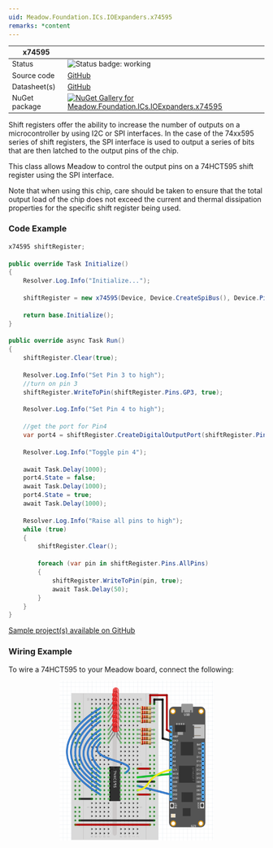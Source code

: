 ```yaml
---
uid: Meadow.Foundation.ICs.IOExpanders.x74595
remarks: *content
---
```


| x74595 | |
|--------|--------|
| Status | <img src="https://img.shields.io/badge/Working-brightgreen" style="width: auto; height: -webkit-fill-available;" alt="Status badge: working" /> |
| Source code | [GitHub](https://github.com/WildernessLabs/Meadow.Foundation/tree/main/Source/Meadow.Foundation.Peripherals/ICs.IOExpanders.x74595) |
| Datasheet(s) | [GitHub](https://github.com/WildernessLabs/Meadow.Foundation/tree/main/Source/Meadow.Foundation.Peripherals/ICs.IOExpanders.x74595/Datasheet) |
| NuGet package | <a href="https://www.nuget.org/packages/Meadow.Foundation.ICs.IOExpanders.x74595/" target="_blank"><img src="https://img.shields.io/nuget/v/Meadow.Foundation.ICs.IOExpanders.x74595.svg?label=Meadow.Foundation.ICs.IOExpanders.x74595" alt="NuGet Gallery for Meadow.Foundation.ICs.IOExpanders.x74595" /></a> |

Shift registers offer the ability to increase the number of outputs on a microcontroller by using I2C or SPI interfaces. In the case of the 74xx595 series of shift registers, the SPI interface is used to output a series of bits that are then latched to the output pins of the chip.

This class allows Meadow to control the output pins on a 74HCT595 shift register using the SPI interface.

Note that when using this chip, care should be taken to ensure that the total output load of the chip does not exceed the current and thermal dissipation properties for the specific shift register being used.

### Code Example

```csharp
x74595 shiftRegister;

public override Task Initialize()
{
    Resolver.Log.Info("Initialize...");

    shiftRegister = new x74595(Device, Device.CreateSpiBus(), Device.Pins.D00, 8);

    return base.Initialize();
}

public override async Task Run()
{
    shiftRegister.Clear(true);

    Resolver.Log.Info("Set Pin 3 to high");
    //turn on pin 3
    shiftRegister.WriteToPin(shiftRegister.Pins.GP3, true);

    Resolver.Log.Info("Set Pin 4 to high");

    //get the port for Pin4
    var port4 = shiftRegister.CreateDigitalOutputPort(shiftRegister.Pins.GP4, true, Meadow.Hardware.OutputType.OpenDrain);

    Resolver.Log.Info("Toggle pin 4");

    await Task.Delay(1000);
    port4.State = false;
    await Task.Delay(1000);
    port4.State = true;
    await Task.Delay(1000);

    Resolver.Log.Info("Raise all pins to high");
    while (true)
    {
        shiftRegister.Clear();

        foreach (var pin in shiftRegister.Pins.AllPins)
        {
            shiftRegister.WriteToPin(pin, true);
            await Task.Delay(50);
        }
    }
}

```

[Sample project(s) available on GitHub](https://github.com/WildernessLabs/Meadow.Foundation/tree/main/Source/Meadow.Foundation.Peripherals/ICs.IOExpanders.x74595/Samples/x74595_Sample)

### Wiring Example

To wire a 74HCT595 to your Meadow board, connect the following:

<img src="../../API_Assets/Meadow.Foundation.ICs.IOExpanders.x74595/x74595_Fritzing.svg" 
    style="width: 60%; display: block; margin-left: auto; margin-right: auto;" />




